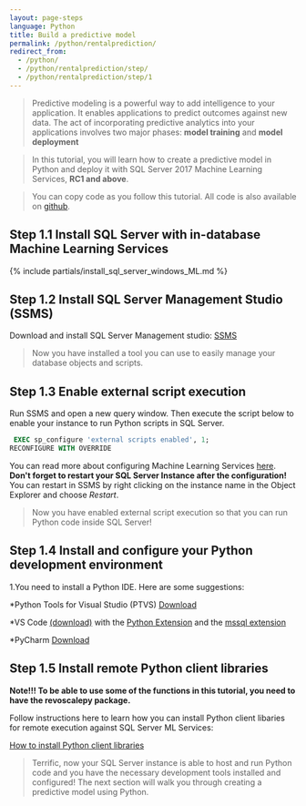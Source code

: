 ```yaml
---
layout: page-steps
language: Python
title: Build a predictive model 
permalink: /python/rentalprediction/
redirect_from:
  - /python/
  - /python/rentalprediction/step/
  - /python/rentalprediction/step/1
---
```


>Predictive modeling is a powerful way to add intelligence to your application. It enables applications to predict outcomes against new data.
The act of incorporating predictive analytics into your applications involves two major phases: **model training** and **model deployment**

>In this tutorial, you will learn how to create a predictive model in Python and deploy it with SQL Server 2017 Machine Learning Services, **RC1 and above**.

>You can copy code as you follow this tutorial. All code is also available on [github](https://github.com/Microsoft/sql-server-samples/tree/master/samples/features/machine-learning-services/python/getting-started/rental-prediction).

## Step 1.1 Install SQL Server with in-database Machine Learning Services
{% include partials/install_sql_server_windows_ML.md %}

## Step 1.2 Install SQL Server Management Studio (SSMS)
Download and install SQL Server Management studio: [SSMS](https://msdn.microsoft.com/en-us/library/mt238290.aspx)

>Now you have installed a tool you can use to easily manage your database objects and scripts.


## Step 1.3 Enable external script execution              
Run SSMS and open a new query window. Then execute the script below to enable your instance to run Python scripts in SQL Server.

```sql
 EXEC sp_configure 'external scripts enabled', 1;
RECONFIGURE WITH OVERRIDE
```
You can read more about configuring Machine Learning Services [here](https://docs.microsoft.com/en-us/sql/advanced-analytics/r-services/set-up-sql-server-r-services-in-database).
**Don't forget to restart your SQL Server Instance after the configuration!** You can restart in SSMS by right clicking on the instance name in the Object Explorer and choose *Restart*.


>Now you have enabled external script execution so that you can run Python code inside SQL Server!

## Step 1.4 Install and configure your Python development environment   
1.You need to install a Python IDE. Here are some suggestions:

*Python Tools for Visual Studio (PTVS) [Download](https://microsoft.github.io/PTVS)

*VS Code [(download)](https://code.visualstudio.com/download) with the [Python Extension](https://marketplace.visualstudio.com/items?itemName=ms-python.python) and the [mssql extension](https://marketplace.visualstudio.com/items?itemName=ms-mssql.mssql)

*PyCharm [Download](https://www.jetbrains.com/pycharm/)


## Step 1.5 Install remote Python client libraries

**Note!!! To be able to use some of the functions in this tutorial, you need to have the revoscalepy package.**

Follow instructions here to learn how you can install Python client libaries for remote execution against SQL Server ML Services:

[How to install Python client libraries](]https://docs.microsoft.com/en-us/machine-learning-server/install/python-libraries-interpreter)

>Terrific, now your SQL Server instance is able to host and run Python code and you have the necessary development tools installed and configured! 
The next section will walk you through creating a predictive model using Python.
    
